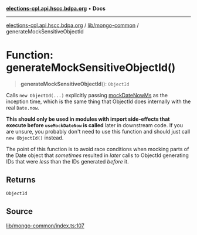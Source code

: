 [**elections-cpl.api.hscc.bdpa.org**](../../../README.md) • **Docs**

***

[elections-cpl.api.hscc.bdpa.org](../../../README.md) / [lib/mongo-common](../README.md) / generateMockSensitiveObjectId

# Function: generateMockSensitiveObjectId()

> **generateMockSensitiveObjectId**(): `ObjectId`

Calls `new ObjectId(...)` explicitly passing [mockDateNowMs](../../jest-mock-date/variables/mockDateNowMs.md) as the
inception time, which is the same thing that ObjectId does internally
with the real `Date.now`.

**This should only be used in modules with import side-effects that execute
before `useMockDateNow` is called** later in downstream code. If you are
unsure, you probably don't need to use this function and should just call
`new ObjectId()` instead.

The point of this function is to avoid race conditions when mocking parts of
the Date object that _sometimes_ resulted in _later_ calls to
ObjectId generating IDs that were _less_ than the IDs generated
_before_ it.

## Returns

`ObjectId`

## Source

[lib/mongo-common/index.ts:107](https://github.com/nhscc/elections_cpl.api.hscc.bdpa.org/blob/46ed5b306a3fd199be2bd28706c3da03542c6da3/lib/mongo-common/index.ts#L107)

